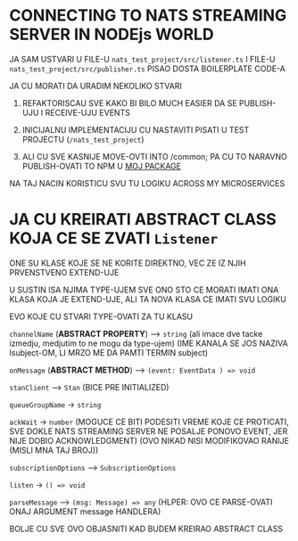 # CONNECTING TO NATS STREAMING SERVER IN NODEjs WORLD

JA SAM USTVARI U FILE-U `nats_test_project/src/listener.ts` I FILE-U `nats_test_project/src/publisher.ts` PISAO DOSTA BOILERPLATE CODE-A

JA CU MORATI DA URADIM NEKOLIKO STVARI

1. REFAKTORISCAU SVE KAKO BI BILO MUCH EASIER DA SE PUBLISH-UJU I RECEIVE-UJU EVENTS

2. INICIJALNU IMPLEMENTACIJU CU NASTAVITI PISATI U TEST PROJECTU (`/nats_test_project`)

3. ALI CU SVE KASNIJE MOVE-OVTI INTO /common; PA CU TO NARAVNO PUBLISH-OVATI TO NPM U [MOJ PACKAGE](https://www.npmjs.com/package/@ramicktick/common)

NA TAJ NACIN KORISTICU SVU TU LOGIKU ACROSS MY MICROSERVICES

# JA CU KREIRATI ABSTRACT CLASS KOJA CE SE ZVATI `Listener`

ONE SU KLASE KOJE SE NE KORITE DIREKTNO, VEC ZE IZ NJIH PRVENSTVENO EXTEND-UJE

U SUSTIN ISA NJIMA TYPE-UJEM SVE ONO STO CE MORATI IMATI ONA KLASA KOJA JE EXTEND-UJE, ALI TA NOVA KLASA CE IMATI SVU LOGIKU

EVO KOJE CU STVARI TYPE-OVATI ZA TU KLASU

`channelName` (**ABSTRACT PROPERTY**) --> `string` (ali imace dve tacke izmedju, medjutim to ne mogu da type-ujem) (IME KANALA SE JOS NAZIVA Isubject-OM, LI MRZO ME DA PAMTI TERMIN subject)

`onMessage` (**ABSTRACT METHOD**) --> `(event: EventData ) => void`

`stanClient` --> `Stan` (BICE PRE INITIALIZED)

`queueGroupName` -> `string`

`ackWait` -> `number` (MOGUCE CE BITI PODESITI VREME KOJE CE PROTICATI, SVE DOKLE NATS STREAMING SERVER NE POSALJE PONOVO EVENT, JER NIJE DOBIO ACKNOWLEDGMENT) (OVO NIKAD NISI MODIFIKOVAO RANIJE (MISLI MNA TAJ BROJ))

`subscriptionOptions` --> `SubscriptionOptions`

`listen` -> `() => void`

`parseMessage` --> `(msg: Message) => any` (HLPER: OVO CE PARSE-OVATI ONAJ ARGUMENT message HANDLERA)

BOLJE CU SVE OVO OBJASNITI KAD BUDEM KREIRAO ABSTRACT CLASS
